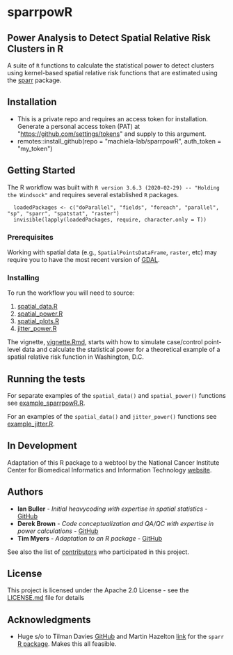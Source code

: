 # sparrpowR

## Power Analysis to Detect Spatial Relative Risk Clusters in R

A suite of `R` functions to calculate the statistical power to detect clusters using kernel-based spatial relative risk functions that are estimated using the  [sparr](https://cran.r-project.org/web/packages/sparr/index.html) package.

## Installation
* This is a private repo and requires an access token for installation.     Generate a personal access token (PAT) at            "https://github.com/settings/tokens" and supply to this argument.
* remotes::install_github(repo = "machiela-lab/sparrpowR", auth_token = "my_token")

## Getting Started

The R workflow was built with `R version 3.6.3 (2020-02-29) -- "Holding the Windsock"` and requires several established `R` packages. 

```
  loadedPackages <- c("doParallel", "fields", "foreach", "parallel", "sp", "sparr", "spatstat", "raster")
  invisible(lapply(loadedPackages, require, character.only = T))
```

### Prerequisites

Working with spatial data (e.g., `SpatialPointsDataFrame`, `raster`, etc) may require you to have the most recent version of [GDAL](https://trac.osgeo.org/gdal/wiki/BuildingOnMac). 

### Installing

To run the workflow you will need to source:

1. [spatial_data.R](https://github.com/idblr/sparrpowR/blob/master/code/R_functions/spatial_data.R)
2. [spatial_power.R](https://github.com/idblr/sparrpowR/blob/master/code/R_functions/spatial_power.R)
3. [spatial_plots.R](https://github.com/idblr/sparrpowR/blob/master/code/R_functions/spatial_plots.R)
4. [jitter_power.R](https://github.com/idblr/sparrpowR/blob/master/code/R_functions/jitter_power.R)

The vignette, [vignette.Rmd](https://github.com/idblr/sparrpowR/blob/master/code/Rmd/vignette.Rmd), starts with how to simulate case/control point-level data and calculate the statistical power for a theoretical example of a spatial relative risk function in Washington, D.C.

## Running the tests

For separate examples of the `spatial_data()` and `spatial_power()` functions see [example_sparrpowR.R](https://github.com/idblr/sparrpowR/blob/master/code/example_sparrpowR.R).

For an examples of the `spatial_data()` and `jitter_power()` functions see [example_jitter.R](https://github.com/idblr/sparrpowR/blob/master/code/example_jitter.R).

## In Development

Adaptation of this R package to a webtool by the National Cancer Institute Center for Biomedical Informatics and Information Technology [website](https://datascience.cancer.gov/).

## Authors

* **Ian Buller** - *Initial heavycoding with expertise in spatial statistics* - [GitHub](https://github.com/idblr)
* **Derek Brown** - *Code conceptualization and QA/QC with expertise in power calculations* - [GitHub](https://github.com/derekbrown12)
* **Tim Myers** - *Adaptation to an R package* - [GitHub](https://github.com/timyers)

See also the list of [contributors](https://github.com/idblr/sparrpowR/graphs/contributors) who participated in this project.

## License

This project is licensed under the Apache 2.0 License - see the [LICENSE.md](https://github.com/idblr/sparrpowR/blob/master/LICENSE) file for details

## Acknowledgments

* Huge s/o to Tilman Davies [GitHub](https://github.com/tilmandavies) and Martin Hazelton [link](https://www.stats.otago.ac.nz/?people=martin_hazelton) for the `sparr` [R package](https://github.com/cran/sparr). Makes this all feasible.